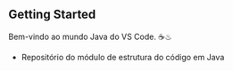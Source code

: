 ## Getting Started

Bem-vindo ao mundo Java do VS Code. ☕♨
- Repositório do módulo de estrutura do código em Java
